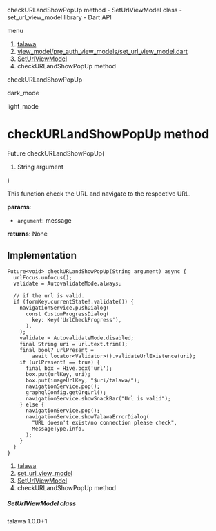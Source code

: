 




checkURLandShowPopUp method - SetUrlViewModel class - set\_url\_view\_model library - Dart API







menu

1. [talawa](../../index.html)
2. [view\_model/pre\_auth\_view\_models/set\_url\_view\_model.dart](../../view_model_pre_auth_view_models_set_url_view_model/view_model_pre_auth_view_models_set_url_view_model-library.html)
3. [SetUrlViewModel](../../view_model_pre_auth_view_models_set_url_view_model/SetUrlViewModel-class.html)
4. checkURLandShowPopUp method

checkURLandShowPopUp


dark\_mode

light\_mode




# checkURLandShowPopUp method


Future<void>
checkURLandShowPopUp(

1. String argument

)

This function check the URL and navigate to the respective URL.

**params**:

* `argument`: message

**returns**:
None


## Implementation

```
Future<void> checkURLandShowPopUp(String argument) async {
  urlFocus.unfocus();
  validate = AutovalidateMode.always;

  // if the url is valid.
  if (formKey.currentState!.validate()) {
    navigationService.pushDialog(
      const CustomProgressDialog(
        key: Key('UrlCheckProgress'),
      ),
    );
    validate = AutovalidateMode.disabled;
    final String uri = url.text.trim();
    final bool? urlPresent =
        await locator<Validator>().validateUrlExistence(uri);
    if (urlPresent! == true) {
      final box = Hive.box('url');
      box.put(urlKey, uri);
      box.put(imageUrlKey, "$uri/talawa/");
      navigationService.pop();
      graphqlConfig.getOrgUrl();
      navigationService.showSnackBar("Url is valid");
    } else {
      navigationService.pop();
      navigationService.showTalawaErrorDialog(
        "URL doesn't exist/no connection please check",
        MessageType.info,
      );
    }
  }
}
```

 


1. [talawa](../../index.html)
2. [set\_url\_view\_model](../../view_model_pre_auth_view_models_set_url_view_model/view_model_pre_auth_view_models_set_url_view_model-library.html)
3. [SetUrlViewModel](../../view_model_pre_auth_view_models_set_url_view_model/SetUrlViewModel-class.html)
4. checkURLandShowPopUp method

##### SetUrlViewModel class





talawa
1.0.0+1






